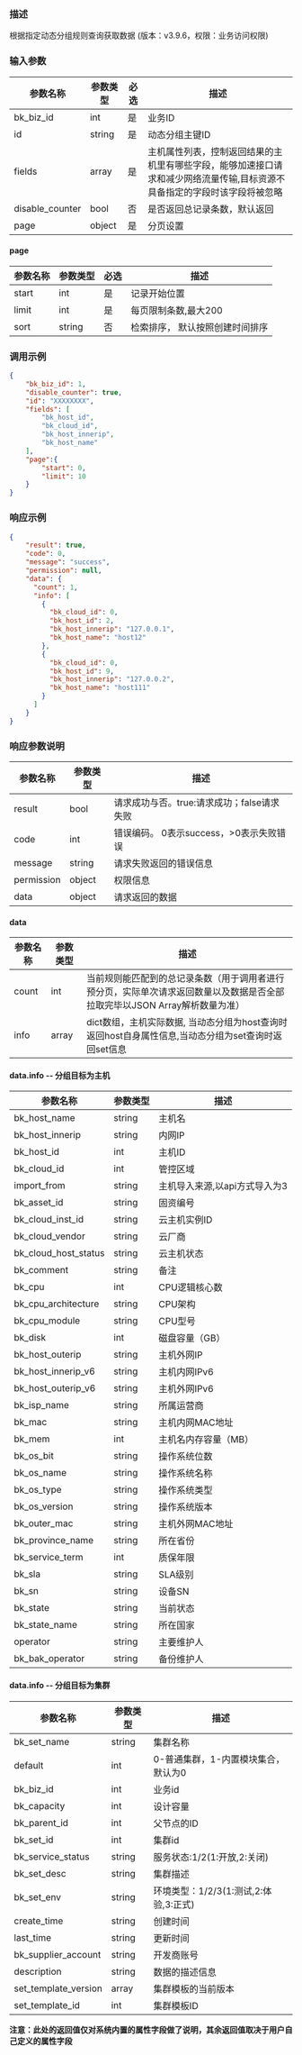 ### 描述

根据指定动态分组规则查询获取数据 (版本：v3.9.6，权限：业务访问权限)

### 输入参数

| 参数名称            | 参数类型   | 必选 | 描述                                                            |
|-----------------|--------|----|---------------------------------------------------------------|
| bk_biz_id       | int    | 是  | 业务ID                                                          |
| id              | string | 是  | 动态分组主键ID                                                      |
| fields          | array  | 是  | 主机属性列表，控制返回结果的主机里有哪些字段，能够加速接口请求和减少网络流量传输,目标资源不具备指定的字段时该字段将被忽略 |
| disable_counter | bool   | 否  | 是否返回总记录条数，默认返回                                                |
| page            | object | 是  | 分页设置                                                          |

#### page

| 参数名称  | 参数类型   | 必选 | 描述               |
|-------|--------|----|------------------|
| start | int    | 是  | 记录开始位置           |
| limit | int    | 是  | 每页限制条数,最大200     |
| sort  | string | 否  | 检索排序， 默认按照创建时间排序 |

### 调用示例

```json
{
    "bk_biz_id": 1,
    "disable_counter": true,
    "id": "XXXXXXXX",
    "fields": [
        "bk_host_id",
        "bk_cloud_id",
        "bk_host_innerip",
        "bk_host_name"
    ],
    "page":{
        "start": 0,
        "limit": 10
    }
}
```

### 响应示例

```json
{
    "result": true,
    "code": 0,
    "message": "success",
    "permission": null,
    "data": {
      "count": 1,
      "info": [
        {
          "bk_cloud_id": 0,
          "bk_host_id": 2,
          "bk_host_innerip": "127.0.0.1",
          "bk_host_name": "host12"
        },
        {
          "bk_cloud_id": 0,
          "bk_host_id": 9,
          "bk_host_innerip": "127.0.0.2",
          "bk_host_name": "host111"
        }
      ]
    }
}
```

### 响应参数说明

| 参数名称       | 参数类型   | 描述                         |
|------------|--------|----------------------------|
| result     | bool   | 请求成功与否。true:请求成功；false请求失败 |
| code       | int    | 错误编码。 0表示success，>0表示失败错误  |
| message    | string | 请求失败返回的错误信息                |
| permission | object | 权限信息                       |
| data       | object | 请求返回的数据                    |

#### data

| 参数名称  | 参数类型  | 描述                                                                 |
|-------|-------|--------------------------------------------------------------------|
| count | int   | 当前规则能匹配到的总记录条数（用于调用者进行预分页，实际单次请求返回数量以及数据是否全部拉取完毕以JSON Array解析数量为准） |
| info  | array | dict数组，主机实际数据, 当动态分组为host查询时返回host自身属性信息,当动态分组为set查询时返回set信息       |

#### data.info -- 分组目标为主机

| 参数名称                 | 参数类型   | 描述                |
|----------------------|--------|-------------------|
| bk_host_name         | string | 主机名               |
| bk_host_innerip      | string | 内网IP              |
| bk_host_id           | int    | 主机ID              |
| bk_cloud_id          | int    | 管控区域              |
| import_from          | string | 主机导入来源,以api方式导入为3 |
| bk_asset_id          | string | 固资编号              |
| bk_cloud_inst_id     | string | 云主机实例ID           |
| bk_cloud_vendor      | string | 云厂商               |
| bk_cloud_host_status | string | 云主机状态             |
| bk_comment           | string | 备注                |
| bk_cpu               | int    | CPU逻辑核心数          |
| bk_cpu_architecture  | string | CPU架构             |
| bk_cpu_module        | string | CPU型号             |
| bk_disk              | int    | 磁盘容量（GB）          |
| bk_host_outerip      | string | 主机外网IP            |
| bk_host_innerip_v6   | string | 主机内网IPv6          |
| bk_host_outerip_v6   | string | 主机外网IPv6          |
| bk_isp_name          | string | 所属运营商             |
| bk_mac               | string | 主机内网MAC地址         |
| bk_mem               | int    | 主机名内存容量（MB）       |
| bk_os_bit            | string | 操作系统位数            |
| bk_os_name           | string | 操作系统名称            |
| bk_os_type           | string | 操作系统类型            |
| bk_os_version        | string | 操作系统版本            |
| bk_outer_mac         | string | 主机外网MAC地址         |
| bk_province_name     | string | 所在省份              |
| bk_service_term      | int    | 质保年限              |
| bk_sla               | string | SLA级别             |
| bk_sn                | string | 设备SN              |
| bk_state             | string | 当前状态              |
| bk_state_name        | string | 所在国家              |
| operator             | string | 主要维护人             |
| bk_bak_operator      | string | 备份维护人             |

#### data.info -- 分组目标为集群

| 参数名称                 | 参数类型   | 描述                         |
|----------------------|--------|----------------------------|
| bk_set_name          | string | 集群名称                       |
| default              | int    | 0-普通集群，1-内置模块集合，默认为0       |
| bk_biz_id            | int    | 业务id                       |
| bk_capacity          | int    | 设计容量                       |
| bk_parent_id         | int    | 父节点的ID                     |
| bk_set_id            | int    | 集群id                       |
| bk_service_status    | string | 服务状态:1/2(1:开放,2:关闭)        |
| bk_set_desc          | string | 集群描述                       |
| bk_set_env           | string | 环境类型：1/2/3(1:测试,2:体验,3:正式) |
| create_time          | string | 创建时间                       |
| last_time            | string | 更新时间                       |
| bk_supplier_account  | string | 开发商账号                      |
| description          | string | 数据的描述信息                    |
| set_template_version | array  | 集群模板的当前版本                  |
| set_template_id      | int    | 集群模板ID                     |

**注意：此处的返回值仅对系统内置的属性字段做了说明，其余返回值取决于用户自己定义的属性字段**

